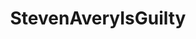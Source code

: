 ---
title: StevenAveryIsGuilty
crosslinks:
- MakingaMurderer
- SuperMaM
- TickTockManitowoc
- UnresolvedMysteries
- serialpodcast
- HiveMindMaM
- theworldisflat
- Snus
---